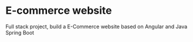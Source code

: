 # E-commerce website
Full stack project, build a E-Commerce website based on Angular and Java Spring Boot

